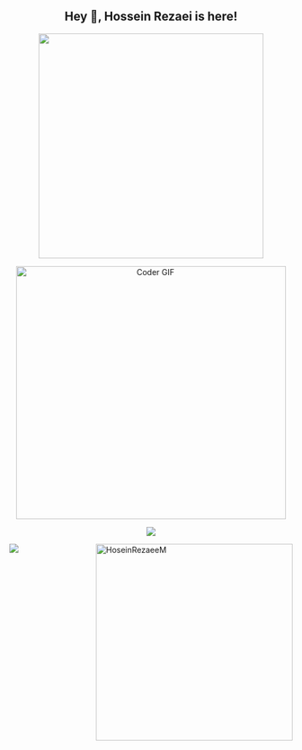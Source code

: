 <h2 title="hey there" align="center"> Hey 👋, Hossein Rezaei is here!</h2>


<div id="header" align="center">
<img src="Hossein Rezaei-animation.gif" width=400 />
</div>
<p align="center">
<img alt="Coder GIF" height=450 width=480 src="https://cdn.dribbble.com/users/730703/screenshots/6581243/avento.gif" />
</p>
<p align="center">
    <img src="https://skillicons.dev/icons?i=java,spring,hibernate,maven,postgres,mongodb,html,css,bootstrap,git,github,jquery,docker,idea,linux" />
</p>

   
<div>
 <img src="https://github-readme-stats.vercel.app/api?username=HoseinRezaeeM&show_icons=true&theme=Green&&count_private=true" />
 <img align="right" width="350" src="https://github-readme-stats.vercel.app/api/top-langs/?username=HoseinRezaeeM&layout=compact&theme=blue" alt="HoseinRezaeeM" />
</div>
